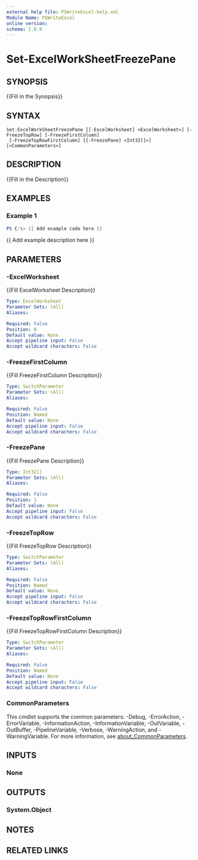 ```yaml
---
external help file: PSWriteExcel-help.xml
Module Name: PSWriteExcel
online version:
schema: 2.0.0
---
```


# Set-ExcelWorkSheetFreezePane

## SYNOPSIS
{{Fill in the Synopsis}}

## SYNTAX

```
Set-ExcelWorkSheetFreezePane [[-ExcelWorksheet] <ExcelWorksheet>] [-FreezeTopRow] [-FreezeFirstColumn]
 [-FreezeTopRowFirstColumn] [[-FreezePane] <Int32[]>] [<CommonParameters>]
```

## DESCRIPTION
{{Fill in the Description}}

## EXAMPLES

### Example 1
```powershell
PS C:\> {{ Add example code here }}
```

{{ Add example description here }}

## PARAMETERS

### -ExcelWorksheet
{{Fill ExcelWorksheet Description}}

```yaml
Type: ExcelWorksheet
Parameter Sets: (All)
Aliases:

Required: False
Position: 0
Default value: None
Accept pipeline input: False
Accept wildcard characters: False
```

### -FreezeFirstColumn
{{Fill FreezeFirstColumn Description}}

```yaml
Type: SwitchParameter
Parameter Sets: (All)
Aliases:

Required: False
Position: Named
Default value: None
Accept pipeline input: False
Accept wildcard characters: False
```

### -FreezePane
{{Fill FreezePane Description}}

```yaml
Type: Int32[]
Parameter Sets: (All)
Aliases:

Required: False
Position: 1
Default value: None
Accept pipeline input: False
Accept wildcard characters: False
```

### -FreezeTopRow
{{Fill FreezeTopRow Description}}

```yaml
Type: SwitchParameter
Parameter Sets: (All)
Aliases:

Required: False
Position: Named
Default value: None
Accept pipeline input: False
Accept wildcard characters: False
```

### -FreezeTopRowFirstColumn
{{Fill FreezeTopRowFirstColumn Description}}

```yaml
Type: SwitchParameter
Parameter Sets: (All)
Aliases:

Required: False
Position: Named
Default value: None
Accept pipeline input: False
Accept wildcard characters: False
```

### CommonParameters
This cmdlet supports the common parameters: -Debug, -ErrorAction, -ErrorVariable, -InformationAction, -InformationVariable, -OutVariable, -OutBuffer, -PipelineVariable, -Verbose, -WarningAction, and -WarningVariable. For more information, see [about_CommonParameters](http://go.microsoft.com/fwlink/?LinkID=113216).

## INPUTS

### None

## OUTPUTS

### System.Object
## NOTES

## RELATED LINKS
